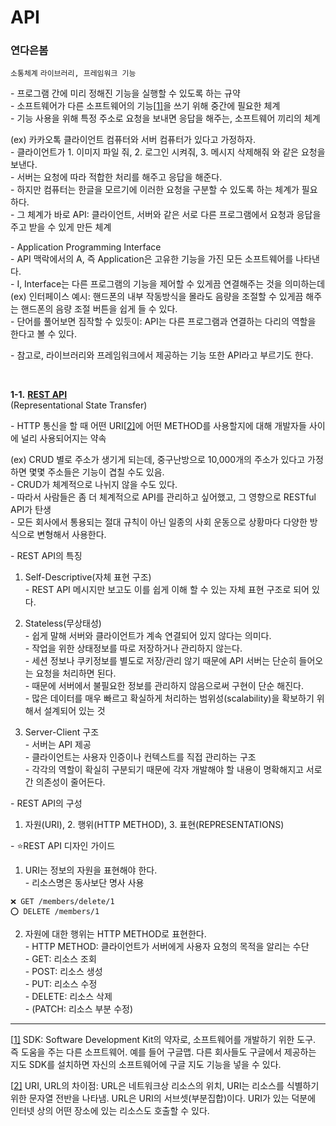 # API
### 연다은봄
`소통체계` `라이브러리, 프레임워크 기능`    

\- 프로그램 간에 미리 정해진 기능을 실행할 수 있도록 하는 규약   
\- 소프트웨어가 다른 소프트웨어의 기능[[1\]](#_ftn1)을 쓰기 위해 중간에 필요한 체계    
\- 기능 사용을 위해 특정 주소로 요청을 보내면 응답을 해주는, 소프트웨어 끼리의 체계   

(ex) 카카오톡 클라이언트 컴퓨터와 서버 컴퓨터가 있다고 가정하자.    
\- 클라이언트가 1. 이미지 파일 줘, 2. 로그인 시켜줘, 3. 메시지 삭제해줘 와 같은 요청을 보낸다.    
\- 서버는 요청에 따라 적합한 처리를 해주고 응답을 해준다.    
\- 하지만 컴퓨터는 한글을 모르기에 이러한 요청을 구분할 수 있도록 하는 체계가 필요하다.       
\- 그 체계가 바로 API: 클라이언트, 서버와 같은 서로 다른 프로그램에서 요청과 응답을 주고 받을 수 있게 만든 체계    

\- Application Programming Interface    
\- API 맥락에서의 A, 즉 Application은 고유한 기능을 가진 모든 소프트웨어를 나타낸다.   
\- I, Interface는 다른 프로그램의 기능을 제어할 수 있게끔 연결해주는 것을 의미하는데    
(ex) 인터페이스 예시: 핸드폰의 내부 작동방식을 몰라도 음량을 조절할 수 있게끔 해주는 핸드폰의 음량 조절 버튼을 쉽게 들 수 있다.   
\- 단어를 풀어보면 짐작할 수 있듯이: API는 다른 프로그램과 연결하는 다리의 역할을 한다고 볼 수 있다.   

\- 참고로, 라이브러리와 프레임워크에서 제공하는 기능 또한 API라고 부르기도 한다.

<br/> 

**1-1.** [**REST API**](https://meetup.toast.com/posts/92)    
(Representational State Transfer)   

\- HTTP 통신을 할 때 어떤 URI[[2\]](#_ftn2)에 어떤 METHOD를 사용할지에 대해 개발자들 사이에 널리 사용되어지는 약속   

(ex) CRUD 별로 주소가 생기게 되는데, 중구난방으로 10,000개의 주소가 있다고 가정하면 몇몇 주소들은 기능이 겹칠 수도 있음.    
\- CRUD가 체계적으로 나뉘지 않을 수도 있다.  
\- 따라서 사람들은 좀 더 체계적으로 API를 관리하고 싶어했고, 그 영향으로 RESTful API가 탄생    
\- 모든 회사에서 통용되는 절대 규칙이 아닌 일종의 사회 운동으로 상황마다 다양한 방식으로 변형해서 사용한다.    
 
\- REST API의 특징    
1. Self-Descriptive(자체 표현 구조)    
\- REST API 메시지만 보고도 이를 쉽게 이해 할 수 있는 자체 표현 구조로 되어 있다.

2. Stateless(무상태성)   
\- 쉽게 말해 서버와 클라이언트가 계속 연결되어 있지 않다는 의미다.   
\- 작업을 위한 상태정보를 따로 저장하거나 관리하지 않는다.       
\- 세션 정보나 쿠키정보를 별도로 저장/관리 않기 때문에 API 서버는 단순히 들어오는 요청을 처리하면 된다.      
\- 때문에 서버에서 불필요한 정보를 관리하지 않음으로써 구현이 단순 해진다.   
\- 많은 데이터를 매우 빠르고 확실하게 처리하는 범위성(scalability)을 확보하기 위해서 설계되어 있는 것      

3. Server-Client 구조    
\- 서버는 API 제공   
\- 클라이언트는 사용자 인증이나 컨텍스트를 직접 관리하는 구조   
\- 각각의 역할이 확실히 구분되기 때문에 각자 개발해야 할 내용이 명확해지고 서로간 의존성이 줄어든다.    
 

\- REST API의 구성   
1. 자원(URI), 2. 행위(HTTP METHOD), 3. 표현(REPRESENTATIONS)    
  
\- ⭐️REST API 디자인 가이드   
1. URI는 정보의 자원을 표현해야 한다.   
\- 리소스명은 동사보단 명사 사용   
```
❌ GET /members/delete/1 
⭕️ DELETE /members/1
```

2. 자원에 대한 행위는 HTTP METHOD로 표현한다.   
\- HTTP METHOD: 클라이언트가 서버에게 사용자 요청의 목적을 알리는 수단    
\- GET: 리소스 조회    
\- POST: 리소스 생성   
\- PUT: 리소스 수정    
\- DELETE: 리소스 삭제   
\- (PATCH: 리소스 부분 수정)   
 

------

[[1\]](#_ftnref1) SDK: Software Development Kit의 약자로, 소프트웨어를 개발하기 위한 도구. 즉 도움을 주는 다른 소프트웨어. 예를 들어 구글맵. 다른 회사들도 구글에서 제공하는 지도 SDK를 설치하면 자신의 소프트웨어에 구글 지도 기능을 넣을 수 있다.

[[2\]](#_ftnref2) URI, URL의 차이점: URL은 네트워크상 리소스의 위치, URI는 리소스를 식별하기 위한 문자열 전반을 나타냄. URL은 URI의 서브셋(부분집합)이다. URI가 있는 덕분에 인터넷 상의 어떤 장소에 있는 리소스도 호출할 수 있다. 


